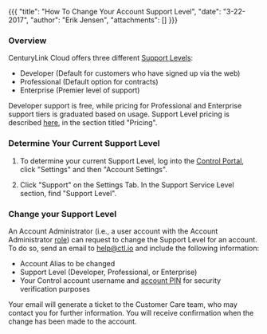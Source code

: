 {{{
  "title": "How To Change Your Account Support Level",
  "date": "3-22-2017",
  "author": "Erik Jensen",
  "attachments": []
}}}

### Overview
CenturyLink Cloud offers three different [Support Levels](https://www.ctl.io/support/):
* Developer (Default for customers who have signed up via the web)
* Professional (Default option for contracts)
* Enterprise (Premier level of support)

Developer support is free, while pricing for Professional and Enterprise support tiers is graduated based on usage. Support Level pricing is described [here](https://www.ctl.io/support/), in the section titled "Pricing".

### Determine Your Current Support Level
1. To determine your current Support Level, log into the [Control Portal](https://control.ctl.io), click "Settings" and then "Account Settings".

2. Click "Support" on the Settings Tab. In the Support Service Level section, find "Support Level".

### Change your Support Level
An Account Administrator (i.e., a user account with the Account Administrator [role](https://www.ctl.io/role-permissions-matrix/#A-Management)) can request to change the Support Level for an account.  To do so, send an email to [help@ctl.io](mailto:help@ctl.io) and include the following information:
* Account Alias to be changed
* Support Level (Developer, Professional, or Enterprise)
* Your Control account username and [account PIN](https://www.ctl.io/knowledge-base/support/pin-authentication-for-support-requests/) for security verification purposes

Your email will generate a ticket to the Customer Care team, who may contact you for further information. You will receive  confirmation when the change has been made to the account.
